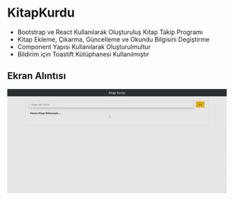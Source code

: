 <h1>KitapKurdu</h1>

- Bootstrap ve React Kullanılarak Oluşturuluş Kitap Takip Programı
- Kitap Ekleme, Çıkarma, Güncelleme ve Okundu Bilgisini Degiştirme
- Component Yapısı Kullanılarak Oluşturulmultur
- Bildirim için Toastift Kütüphanesi Kullanılmıştır

<h2>Ekran Alıntısı</h2>

![](/src/gif/kitap.gif)
